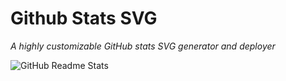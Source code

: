 # <i class="fa-brands fa-github fa-spin"></i> Github Stats SVG <i class="fa-solid fa-chart-line fa-fade"></i>
*A highly customizable GitHub stats SVG generator and deployer*

![GitHub Readme Stats](https://github-stats-svg.vercel.app/api/github-status?username=gh0stintheshe11)
